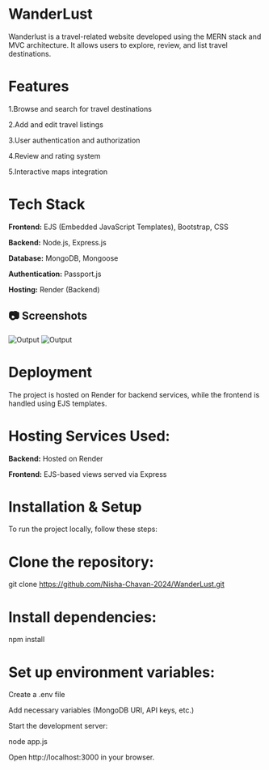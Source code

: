 # WanderLust
Wanderlust is a travel-related website developed using the MERN stack and MVC architecture. It allows users to explore, review, and list travel destinations.

# Features

1.Browse and search for travel destinations

2.Add and edit travel listings

3.User authentication and authorization

4.Review and rating system

5.Interactive maps integration


# Tech Stack

**Frontend:** EJS (Embedded JavaScript Templates), Bootstrap, CSS

**Backend:** Node.js, Express.js

**Database:** MongoDB, Mongoose

**Authentication:** Passport.js

**Hosting:** Render (Backend)

## 📷 Screenshots  

![Output](https://github.com/user-attachments/assets/b6cc2563-67fb-4504-8b4b-dbbac79d51d9)
![Output](https://github.com/user-attachments/assets/0272e7d4-fd80-47fe-a242-7e1e1b973072)

# Deployment

The project is hosted on Render for backend services, while the frontend is handled using EJS templates.

# Hosting Services Used:

**Backend:** Hosted on Render

**Frontend:** EJS-based views served via Express


# Installation & Setup

To run the project locally, follow these steps:

# Clone the repository:

git clone https://github.com/Nisha-Chavan-2024/WanderLust.git

# Install dependencies:

npm install

# Set up environment variables:

Create a .env file

Add necessary variables (MongoDB URI, API keys, etc.)

Start the development server:

node app.js

Open http://localhost:3000 in your browser.
